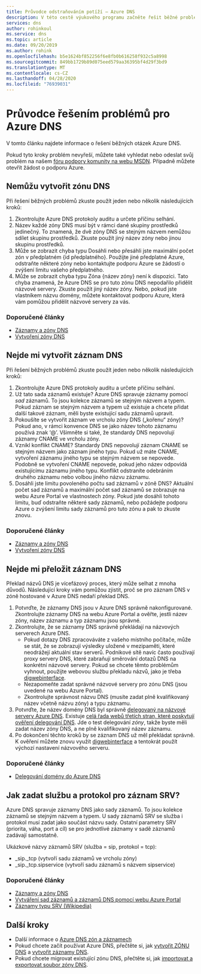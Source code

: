 ```yaml
---
title: Průvodce odstraňováním potíží – Azure DNS
description: V této cestě výukového programu začněte řešit běžné problémy s Azure DNS
services: dns
author: rohinkoul
ms.service: dns
ms.topic: article
ms.date: 09/20/2019
ms.author: rohink
ms.openlocfilehash: b5e1624bf852256f6e8fb0b616258f932c5a8998
ms.sourcegitcommit: 849bb1729b89d075eed579aa36395bf4d29f3bd9
ms.translationtype: MT
ms.contentlocale: cs-CZ
ms.lasthandoff: 04/28/2020
ms.locfileid: "76939031"
---
```

# <a name="azure-dns-troubleshooting-guide"></a>Průvodce řešením problémů pro Azure DNS

V tomto článku najdete informace o řešení běžných otázek Azure DNS.

Pokud tyto kroky problém nevyřeší, můžete také vyhledat nebo odeslat svůj problém na našem [fóru podpory komunity na webu MSDN](https://social.msdn.microsoft.com/Forums/en-US/home?forum=WAVirtualMachinesVirtualNetwork). Případně můžete otevřít žádost o podporu Azure.


## <a name="i-cant-create-a-dns-zone"></a>Nemůžu vytvořit zónu DNS

Při řešení běžných problémů zkuste použít jeden nebo několik následujících kroků:

1.  Zkontrolujte Azure DNS protokoly auditu a určete příčinu selhání.
2.  Název každé zóny DNS musí být v rámci dané skupiny prostředků jedinečný. To znamená, že dvě zóny DNS se stejným názvem nemůžou sdílet skupinu prostředků. Zkuste použít jiný název zóny nebo jinou skupinu prostředků.
3.  Může se zobrazit chyba typu Dosáhli nebo přesáhli jste maximální počet zón v předplatném {id předplatného}. Použijte jiné předplatné Azure, odstraňte některé zóny nebo kontaktujte podporu Azure se žádostí o zvýšení limitu vašeho předplatného.
4.  Může se zobrazit chyba typu Zóna {název zóny} není k dispozici. Tato chyba znamená, že Azure DNS se pro tuto zónu DNS nepodařilo přidělit názvové servery. Zkuste použít jiný název zóny. Nebo, pokud jste vlastníkem názvu domény, můžete kontaktovat podporu Azure, která vám pomůžou přidělit názvové servery za vás.


### <a name="recommended-articles"></a>Doporučené články

* [Záznamy a zóny DNS](dns-zones-records.md)
* [Vytvoření zóny DNS](dns-getstarted-create-dnszone-portal.md)

## <a name="i-cant-create-a-dns-record"></a>Nejde mi vytvořit záznam DNS

Při řešení běžných problémů zkuste použít jeden nebo několik následujících kroků:

1.  Zkontrolujte Azure DNS protokoly auditu a určete příčinu selhání.
2.  Už tato sada záznamů existuje?  Azure DNS spravuje záznamy pomocí *sad* záznamů. To jsou kolekce záznamů se stejným názvem a typem. Pokud záznam se stejným názvem a typem už existuje a chcete přidat další takové záznam, měli byste existující sadu záznamů upravit.
3.  Pokoušíte se vytvořit záznam ve vrcholu zóny DNS („kořenu“ zóny)? Pokud ano, v rámci konvence DNS se jako název tohoto záznamu používá znak ‘@’. Všimněte si také, že standardy DNS nepovolují záznamy CNAME ve vrcholu zóny.
4.  Vznikl konflikt CNAME?  Standardy DNS nepovolují záznam CNAME se stejným názvem jako záznam jiného typu. Pokud už máte CNAME, vytvoření záznamu jiného typu se stejným názvem se nepovede.  Podobně se vytvoření CNAME nepovede, pokud jeho název odpovídá existujícímu záznamu jiného typu. Konflikt odstraníte odebráním druhého záznamu nebo volbou jiného názvu záznamu.
5.  Dosáhli jste limitu povoleného počtu sad záznamů v zóně DNS? Aktuální počet sad záznamů a maximální počet sad záznamů se zobrazuje na webu Azure Portal ve vlastnostech zóny. Pokud jste dosáhli tohoto limitu, buď odstraňte některé sady záznamů, nebo požádejte podporu Azure o zvýšení limitu sady záznamů pro tuto zónu a pak to zkuste znovu. 


### <a name="recommended-articles"></a>Doporučené články

* [Záznamy a zóny DNS](dns-zones-records.md)
* [Vytvoření zóny DNS](dns-getstarted-create-dnszone-portal.md)



## <a name="i-cant-resolve-my-dns-record"></a>Nejde mi přeložit záznam DNS

Překlad názvů DNS je vícefázový proces, který může selhat z mnoha důvodů. Následující kroky vám pomůžou zjistit, proč se pro záznam DNS v zóně hostované v Azure DNS nedaří překlad DNS.

1.  Potvrďte, že záznamy DNS jsou v Azure DNS správně nakonfigurované. Zkontrolujte záznamy DNS na webu Azure Portal a ověřte, jestli název zóny, název záznamu a typ záznamu jsou správné.
2.  Zkontrolujte, že se záznamy DNS správně překládají na názvových serverech Azure DNS.
    - Pokud dotazy DNS zpracováváte z vašeho místního počítače, může se stát, že se zobrazují výsledky uložené v mezipaměti, které neodrážejí aktuální stav serverů.  Podnikové sítě navíc často používají proxy servery DNS, které zabraňují směrování dotazů DNS na konkrétní názvové servery.  Pokud se chcete těmto problémům vyhnout, použijte webovou službu překladu názvů, jako je třeba [digwebinterface](https://digwebinterface.com).
    - Nezapomeňte zadat správné názvové servery pro zónu DNS (jsou uvedené na webu Azure Portal).
    - Zkontrolujte správnost názvu DNS (musíte zadat plně kvalifikovaný název včetně názvu zóny) a typu záznamu.
3.  Potvrďte, že název domény DNS byl správně [delegovaný na názvové servery Azure DNS](dns-domain-delegation.md). Existuje [celá řada webů třetích stran, které poskytují ověření delegování DNS](https://www.bing.com/search?q=dns+check+tool). Jde o test delegování *zóny*, takže byste měli zadat název zóny DNS, a ne plně kvalifikovaný název záznamu.
4.  Po dokončení těchto kroků by se záznam DNS už měl překládat správně. K ověření můžete znovu využít [digwebinterface](https://digwebinterface.com) a tentokrát použít výchozí nastavení názvového serveru.


### <a name="recommended-articles"></a>Doporučené články

* [Delegování domény do Azure DNS](dns-domain-delegation.md)



## <a name="how-do-i-specify-the-service-and-protocol-for-an-srv-record"></a>Jak zadat službu a protokol pro záznam SRV?

Azure DNS spravuje záznamy DNS jako sady záznamů. To jsou kolekce záznamů se stejným názvem a typem. U sady záznamů SRV se služba i protokol musí zadat jako součást názvu sady. Ostatní parametry SRV (priorita, váha, port a cíl) se pro jednotlivé záznamy v sadě záznamů zadávají samostatně.

Ukázkové názvy záznamů SRV (služba = sip, protokol = tcp):

- \_sip.\_tcp (vytvoří sadu záznamů ve vrcholu zóny)
- \_sip.\_tcp.sipservice (vytvoří sadu záznamů s názvem sipservice)

### <a name="recommended-articles"></a>Doporučené články

* [Záznamy a zóny DNS](dns-zones-records.md)
* [Vytváření sad záznamů a záznamů DNS pomocí webu Azure Portal](dns-getstarted-create-recordset-portal.md)
* [Záznamy typu SRV (Wikipedia)](https://en.wikipedia.org/wiki/SRV_record)


## <a name="next-steps"></a>Další kroky

* Další informace o [Azure DNS zón a záznamech](dns-zones-records.md)
* Pokud chcete začít používat Azure DNS, přečtěte si, jak [vytvořit ZÓNU DNS](dns-getstarted-create-dnszone-portal.md) a [vytvořit záznamy DNS](dns-getstarted-create-recordset-portal.md).
* Pokud chcete migrovat existující zónu DNS, přečtěte si, jak [importovat a exportovat soubor zóny DNS](dns-import-export.md).

